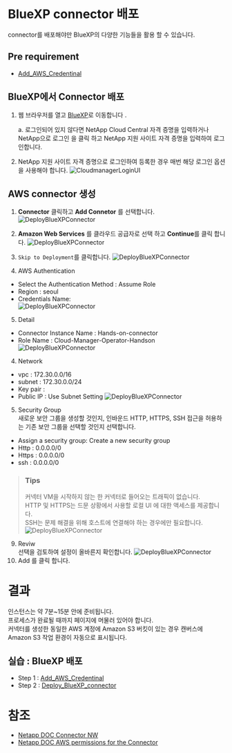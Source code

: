 # BlueXP connector 배포
connector를 배포해야만 BlueXP의 다양한 기능들을 활용 할 수 있습니다.

## Pre requirement
- [Add_AWS_Credentinal](./Add_AWS_Credentinal.md)

## BlueXP에서 Connector 배포
1. 웹 브라우저를 열고 [BlueXP](https://consolebluexp.netapp.com)로 이동합니다 .

    a. 로그인되어 있지 않다면 NetApp Cloud Central 자격 증명을 입력하거나 NetApp으로 로그인 을 클릭 하고 NetApp 지원 사이트 자격 증명을 입력하여 로그인합니다.

2. NetApp 지원 사이트 자격 증명으로 로그인하여 등록한 경우 매번 해당 로그인 옵션을 사용해야 합니다.
![CloudmanagerLoginUI](https://docs.netapp.com/us-en/cloud-manager-setup-admin/media/screenshot-login.png)

## AWS connector 생성
1. **Connector** 클릭하고 **Add Connetor** 를 선택합니다.
![DeployBlueXPConnector](./Images/DeployBlueXPConnector-0.png)

2. **Amazon Web Services** 를 클라우드 공급자로 선택 하고 **Continue**를 클릭 합니다.
![DeployBlueXPConnector](./Images/DeployBlueXPConnector-1.png)
3. ```Skip to Deployment```를 클릭합니다.
![DeployBlueXPConnector](./Images/DeployBlueXPConnector-2.png)
4. AWS Authentication<br>
- Select the Authentication Method : Assume Role
- Region : seoul
- Credentials Name: </br>
![DeployBlueXPConnector](./Images/DeployBlueXPConnector-3.png)
5. Detail<br>
- Connector Instance Name : Hands-on-connector
- Role Name : Cloud-Manager-Operator-Handson
![DeployBlueXPConnector](./Images/DeployBlueXPConnector-4.png)

4. Network<br>
- vpc : 172.30.0.0/16
- subnet : 172.30.0.0/24 
- Key pair : 
- Public IP : Use Subnet Setting
![DeployBlueXPConnector](./Images/DeployBlueXPConnector-5.png)

5. Security Group<br>
새로운 보안 그룹을 생성할 것인지, 인바운드 HTTP, HTTPS, SSH 접근을 허용하는 기존 보안 그룹을 선택할 것인지 선택합니다.
- Assign a security group: Create a new security group
- Http : 0.0.0.0/0
- Https : 0.0.0.0/0
- ssh : 0.0.0.0/0
> ### Tips
> 커넥터 VM을 시작하지 않는 한 커넥터로 들어오는 트래픽이 없습니다.  </br>
> HTTP 및 HTTPS는 드문 상황에서 사용할 로컬 UI 에 대한 액세스를 제공합니다.  </br>
> SSH는 문제 해결을 위해 호스트에 연결해야 하는 경우에만 필요합니다. </br>
![DeployBlueXPConnector](./Images/DeployBlueXPConnector-6.png)

9. Reviw <br>
선택을 검토하여 설정이 올바른지 확인합니다.
![DeployBlueXPConnector](./Images/DeployBlueXPConnector-7.png)
10. Add 를 클릭 합니다.

# 결과
인스턴스는 약 7분~15분 안에 준비됩니다. </br>
프로세스가 완료될 때까지 페이지에 머물러 있어야 합니다.</br>
커넥터를 생성한 동일한 AWS 계정에 Amazon S3 버킷이 있는 경우 캔버스에 Amazon S3 작업 환경이 자동으로 표시됩니다.

## 실습 : BlueXP 배포
- Step 1 : [Add_AWS_Credentinal](./Add_AWS_Credentinal.md)
- Step 2 : [Deploy_BlueXP_connector](./Deploy_BlueXP_connector.md)


# 참조
- [ Netapp DOC Connector NW ](https://docs.netapp.com/us-en/cloud-manager-setup-admin/reference-networking-cloud-manager.html#endpoints-to-manage-resources-in-your-public-cloud-environment)
- [ Netapp DOC AWS permissions for the Connector ](https://docs.netapp.com/us-en/cloud-manager-setup-admin/reference-permissions-aws.html)